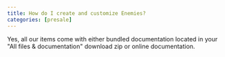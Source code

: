 ```yaml
---
title: How do I create and customize Enemies?
categories: [presale]
---
```


Yes, all our items come with either bundled documentation located in your "All files & documentation" download zip or online documentation.
